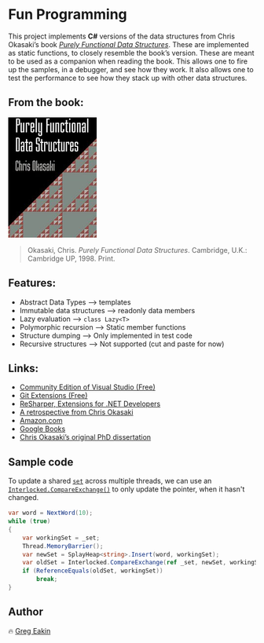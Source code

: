 # Fun Programming
This project implements __C#__ versions of the data structures from Chris Okasaki’s book
[*Purely Functional Data Structures*](http://www.cambridge.org/catalogue/catalogue.asp?isbn=0521663504).
These are implemented as static functions, to closely resemble the book’s version.
These are meant to be used as a companion when reading the book. 
This allows one to fire up the samples, in a debugger, and see how they work. 
It also allows one to test the performance to see how they stack up with other data structures.

## From the book:
[![Purely Functional Data Structures](pictures/pfds-180x245.jpg)](https://en.wikipedia.org/wiki/Purely_functional_data_structure)
>Okasaki, Chris. *Purely Functional Data Structures*. 
>Cambridge, U.K.: Cambridge UP, 1998. Print.

## Features:
 * Abstract Data Types --&gt; templates
 * Immutable data structures --&gt; readonly data members
 * Lazy evaluation --&gt; `class Lazy<T>`
 * Polymorphic recursion --&gt; Static member functions
 * Structure dumping --&gt; Only implemented in test code
 * Recursive structures --&gt; Not supported (cut and paste for now)

## Links:
 * [Community Edition of Visual Studio (Free)](https://www.visualstudio.com/vs/community/)
 * [Git Extensions (Free)](http://gitextensions.github.io/)
 * [ReSharper, Extensions for .NET Developers](https://www.jetbrains.com/resharper/)
 * [A retrospective from Chris Okasaki](http://okasaki.blogspot.com/2008/02/ten-years-of-purely-functional-data.html)
 * [Amazon.com](https://www.amazon.com/Purely-Functional-Structures-Chris-Okasaki/dp/0521663504/)
 * [Google Books](https://books.google.com/books?id=SxPzSTcTalAC)
 * [Chris Okasaki’s original PhD dissertation](http://www.cs.cmu.edu/~rwh/theses/okasaki.pdf)

## Sample code
To update a shared [`set`](FunProgLib/heap/SplayHeap.cs) across multiple threads, 
we can use an [`Interlocked.CompareExchange()`](https://msdn.microsoft.com/en-us/library/system.threading.interlocked.exchange) 
to only update the pointer, when it hasn't changed.
```C#
var word = NextWord(10);
while (true)
{
    var workingSet = _set;
    Thread.MemoryBarrier();
    var newSet = SplayHeap<string>.Insert(word, workingSet);
    var oldSet = Interlocked.CompareExchange(ref _set, newSet, workingSet);
    if (ReferenceEquals(oldSet, workingSet))
        break;
}
```

## Author
:fire: [Greg Eakin](https://www.linkedin.com/in/gregeakin)
